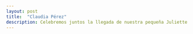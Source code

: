 ```yaml
---
layout: post
title:  "Claudia Pérez"
description: Celebremos juntos la llegada de nuestra pequeña Juliette 
---
```


